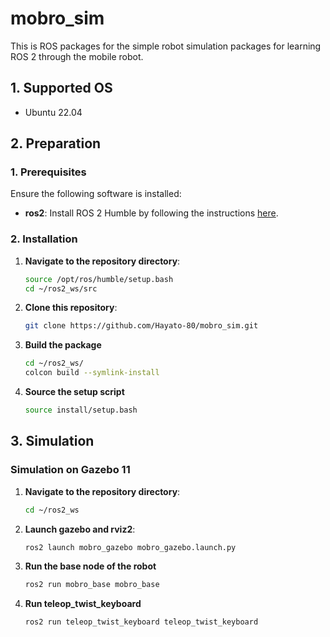 # mobro_sim
This is ROS packages for the simple robot simulation packages for learning ROS 2 through the mobile robot.

## 1. Supported OS
- Ubuntu 22.04

## 2. Preparation
### 1. Prerequisites
Ensure the following software is installed:

- **ros2**: Install ROS 2 Humble by following the instructions [here](https://docs.ros.org/en/humble/Installation/Ubuntu-Install-Debians.html).

### 2. Installation
1. **Navigate to the repository directory**:
   ```bash
   source /opt/ros/humble/setup.bash
   cd ~/ros2_ws/src
   ```
2. **Clone this repository**:
   ```bash
   git clone https://github.com/Hayato-80/mobro_sim.git
   ```
3. **Build the package**
   ```bash
   cd ~/ros2_ws/
   colcon build --symlink-install
   ```   
4. **Source the setup script**
   ```bash
   source install/setup.bash
   ```
## 3. Simulation 
### Simulation on Gazebo 11
1. **Navigate to the repository directory**:
   ```bash
   cd ~/ros2_ws
   ```
2. **Launch gazebo and rviz2**:
   ```bash
   ros2 launch mobro_gazebo mobro_gazebo.launch.py
   ```
3. **Run the base node of the robot**
   ```bash
   ros2 run mobro_base mobro_base
   ```   
4. **Run teleop_twist_keyboard**
   ```bash
   ros2 run teleop_twist_keyboard teleop_twist_keyboard
   ```